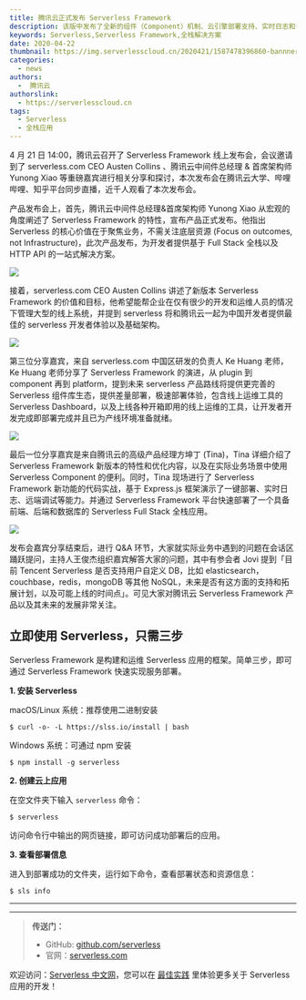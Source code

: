 ```yaml
---
title: 腾讯云正式发布 Serverless Framework
description: 该版中发布了全新的组件（Component）机制、云引擎部署支持、实时日志和调试等能力，这些新功能为 Serverless 应用程序开发提供了顶级的顺畅体验！
keywords: Serverless,Serverless Framework,全栈解决方案
date: 2020-04-22
thumbnail: https://img.serverlesscloud.cn/2020421/1587478396860-bannner.jpg
categories:
  - news
authors:
  -  腾讯云
authorslink:
  - https://serverlesscloud.cn
tags:
  - Serverless
  - 全栈应用
---
```


4 月 21 日 14:00，腾讯云召开了 Serverless Framework 线上发布会，会议邀请到了 serverless.com CEO Austen Collins 、腾讯云中间件总经理 & 首席架构师 Yunong Xiao 等重磅嘉宾进行相关分享和探讨，本次发布会在腾讯云大学、哔哩哔哩、知乎平台同步直播，近千人观看了本次发布会。

产品发布会上，首先，腾讯云中间件总经理&首席架构师 Yunong Xiao 从宏观的角度阐述了 Serverless Framework 的特性，宣布产品正式发布。他指出 Serverless 的核心价值在于聚焦业务，不需关注底层资源 (Focus on outcomes, not Infrastructure)，此次产品发布，为开发者提供基于 Full Stack 全栈以及 HTTP API 的一站式解决方案。

![](https://img.serverlesscloud.cn/2020421/1587471829252-1587467770716-e7f6949c9d8151ab.png)

接着，serverless.com CEO Austen Collins 讲述了新版本 Serverless Framework 的价值和目标，他希望能帮企业在仅有很少的开发和运维人员的情况下管理大型的线上系统，并提到 serverless 将和腾讯云一起为中国开发者提供最佳的 serverless 开发者体验以及基础架构。


![](https://img.serverlesscloud.cn/2020421/1587477253237-aus.jpg)

第三位分享嘉宾，来自 serverless.com 中国区研发的负责人 Ke Huang 老师，Ke Huang 老师分享了 Serverless Framework 的演进，从 plugin 到 component 再到 platform，提到未来 serverless 产品路线将提供更完善的 Serverless 组件库生态，提供差量部署，极速部署体验，包含线上运维工具的 Serverless Dashboard，以及上线各种开箱即用的线上运维的工具，让开发者开发完成即部署完成并且已为产线环境准备就绪。

![](https://img.serverlesscloud.cn/2020421/1587472155885-1587467998313-fd543b7dae7c2d21.png)

最后一位分享嘉宾是来自腾讯云的高级产品经理方坤丁 (Tina)，Tina 详细介绍了 Serverless Framework 新版本的特性和优化内容，以及在实际业务场景中使用 Serverless Component 的便利。同时，Tina 现场进行了 Serverless Framework 新功能的代码实战，基于 Express.js 框架演示了一键部署、实时日志、远端调试等能力。并通过 Serverless Framework 平台快速部署了一个具备前端、后端和数据库的 Serverless Full Stack 全栈应用。

![](https://img.serverlesscloud.cn/2020421/1587477685086-%E5%B1%8F%E5%B9%95%E5%BF%AB%E7%85%A7%202020-04-21%2022.00.20.png)

发布会嘉宾分享结束后，进行 Q&A 环节，大家就实际业务中遇到的问题在会话区踊跃提问，主持人王俊杰组织嘉宾解答大家的问题，其中有参会者 Jovi 提到「目前 Tencent Serverless 是否支持用户自定义 DB，比如 elasticsearch，couchbase，redis，mongoDB 等其他 NoSQL，未来是否有这方面的支持和拓展计划，以及可能上线的时间点」。可见大家对腾讯云 Serverless Framework 产品以及其未来的发展非常关注。

## 立即使用 Serverless，只需三步

Serverless Framework 是构建和运维 Serverless 应用的框架。简单三步，即可通过 Serverless Framework 快速实现服务部署。

**1. 安装 Serverless**

macOS/Linux 系统：推荐使用二进制安装

```
$ curl -o- -L https://slss.io/install | bash
```

Windows 系统：可通过 npm 安装

```
$ npm install -g serverless
```

**2. 创建云上应用**

在空文件夹下输入 `serverless` 命令：

```
$ serverless
```

访问命令行中输出的网页链接，即可访问成功部署后的应用。

**3. 查看部署信息**

进入到部署成功的文件夹，运行如下命令，查看部署状态和资源信息：

```
$ sls info
```



---
<div id='scf-deploy-iframe-or-md'></div>

---

> **传送门：**
> - GitHub: [github.com/serverless](https://github.com/serverless/serverless/blob/master/README_CN.md)
> - 官网：[serverless.com](https://serverless.com/)

欢迎访问：[Serverless 中文网](https://serverlesscloud.cn/)，您可以在 [最佳实践](https://serverlesscloud.cn/best-practice) 里体验更多关于 Serverless 应用的开发！
